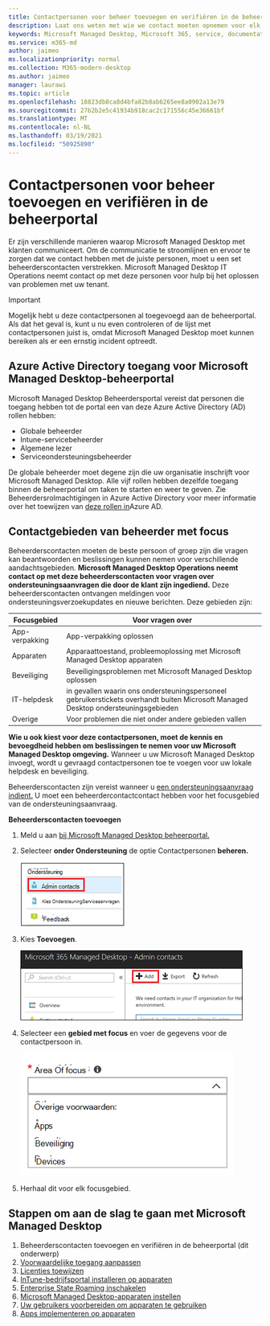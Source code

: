 ```yaml
---
title: Contactpersonen voor beheer toevoegen en verifiëren in de beheerportal
description: Laat ons weten met wie we contact moeten opnemen voor elk focusgebied.
keywords: Microsoft Managed Desktop, Microsoft 365, service, documentatie
ms.service: m365-md
author: jaimeo
ms.localizationpriority: normal
ms.collection: M365-modern-desktop
ms.author: jaimeo
manager: laurawi
ms.topic: article
ms.openlocfilehash: 18823db8ca8d4bfa82b8ab6265ee8a0902a13e79
ms.sourcegitcommit: 27b2b2e5c41934b918cac2c171556c45e36661bf
ms.translationtype: MT
ms.contentlocale: nl-NL
ms.lasthandoff: 03/19/2021
ms.locfileid: "50925890"
---
```

# <a name="add-and-verify-admin-contacts-in-the-admin-portal"></a>Contactpersonen voor beheer toevoegen en verifiëren in de beheerportal

Er zijn verschillende manieren waarop Microsoft Managed Desktop met klanten communiceert. Om de communicatie te stroomlijnen en ervoor te zorgen dat we contact hebben met de juiste personen, moet u een set beheerderscontacten verstrekken. Microsoft Managed Desktop IT Operations neemt contact op met deze personen voor hulp bij het oplossen van problemen met uw tenant.

> [!IMPORTANT]
> Mogelijk hebt u deze contactpersonen al toegevoegd aan de beheerportal. Als dat het geval is, kunt u nu even controleren of  de lijst met contactpersonen juist is, omdat Microsoft Managed Desktop moet kunnen bereiken als er een ernstig incident optreedt.

## <a name="azure-active-directory-access-for-microsoft-managed-desktop-admin-portal"></a>Azure Active Directory toegang voor Microsoft Managed Desktop-beheerportal

Microsoft Managed Desktop Beheerdersportal vereist dat personen die toegang hebben tot de portal een van deze Azure Active Directory (AD) rollen hebben:
- Globale beheerder
- Intune-servicebeheerder
- Algemene lezer
- Serviceondersteuningsbeheerder

De globale beheerder moet degene zijn die uw organisatie inschrijft voor Microsoft Managed Desktop. Alle vijf rollen hebben dezelfde toegang binnen de beheerportal om taken te starten en weer te geven. Zie Beheerdersrolmachtigingen in Azure Active Directory voor meer informatie over het toewijzen van [deze rollen in](/azure/active-directory/users-groups-roles/directory-assign-admin-roles)Azure AD. 

## <a name="admin-contact-areas-of-focus"></a>Contactgebieden van beheerder met focus

Beheerderscontacten moeten de beste persoon of groep zijn die vragen kan beantwoorden en beslissingen kunnen nemen voor verschillende aandachtsgebieden. **Microsoft Managed Desktop Operations neemt contact op met deze beheerderscontacten voor vragen over ondersteuningsaanvragen die door de klant zijn ingediend.** Deze beheerderscontacten ontvangen meldingen voor ondersteuningsverzoekupdates en nieuwe berichten. Deze gebieden zijn:

Focusgebied | Voor vragen over
--- | ---
App-verpakking | App-verpakking oplossen
Apparaten | Apparaattoestand, probleemoplossing met Microsoft Managed Desktop apparaten
Beveiliging | Beveiligingsproblemen met Microsoft Managed Desktop oplossen
IT-helpdesk | in gevallen waarin ons ondersteuningspersoneel gebruikerstickets overhandt buiten Microsoft Managed Desktop ondersteuningsgebieden 
Overige | Voor problemen die niet onder andere gebieden vallen

**Wie u ook kiest voor deze contactpersonen, moet de kennis en bevoegdheid hebben om beslissingen te nemen voor uw Microsoft Managed Desktop omgeving.** Wanneer u uw Microsoft Managed Desktop invoegt, wordt u gevraagd contactpersonen toe te voegen voor uw lokale helpdesk en beveiliging. 

Beheerderscontacten zijn vereist wanneer u [een ondersteuningsaanvraag indient.](../service-description/support.md) U moet een beheerdercontactcontact hebben voor het focusgebied van de ondersteuningsaanvraag. 

**Beheerderscontacten toevoegen**

1.  Meld u aan [bij Microsoft Managed Desktop beheerportal.](https://aka.ms/mwaasportal) 

2.  Selecteer **onder Ondersteuning** de optie Contactpersonen **beheren.** 

    ![Ondersteuningsmenu, Contactpersonen beheren in de buurt van de bovenste geselecteerde](../../media/admincontacts.png)

3. Kies **Toevoegen**.

    ![Beheerportal, knop Toevoegen, links van Exporteren en vernieuwen](../../media/adminadd.png)

4.  Selecteer een **gebied met focus** en voer de gegevens voor de contactpersoon in. 

    ![de lijst met focusgebieden, zoals Overige, Apps en Beveiliging](../../media/areaoffocus.png)

5. Herhaal dit voor elk focusgebied. 

## <a name="steps-to-get-started-with-microsoft-managed-desktop"></a>Stappen om aan de slag te gaan met Microsoft Managed Desktop

1. Beheerderscontacten toevoegen en verifiëren in de beheerportal (dit onderwerp)
2. [Voorwaardelijke toegang aanpassen](conditional-access.md)
3. [Licenties toewijzen](assign-licenses.md)
4. [InTune-bedrijfsportal installeren op apparaten](company-portal.md)
5. [Enterprise State Roaming inschakelen](enterprise-state-roaming.md)
6. [Microsoft Managed Desktop-apparaten instellen](set-up-devices.md)
7. [Uw gebruikers voorbereiden om apparaten te gebruiken](get-started-devices.md)
8. [Apps implementeren op apparaten](deploy-apps.md)